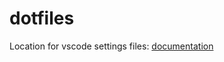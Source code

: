 # dotfiles

Location for vscode settings files:  [documentation](https://code.visualstudio.com/docs/getstarted/settings#_settings-file-locations)
